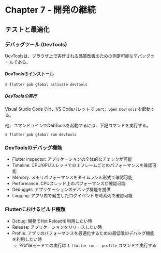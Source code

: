 # Chapter 7 - 開発の継続

## テストと最適化

### デバッグツール (DevTools)

DevToolsは、ブラウザ上で実行される品質改善のための測定可能なデバッグツールである。

#### DevToolsのインストール

```
$ flutter pub global activate devtools
```

##### DevToolsの実行

Visual Studio Codeでは、VS Codeパレットで `Dart: Open DevTools` を起動する。

他、コマンドラインでDebToolsを起動するには、下記コマンドを実行する。
```
$ flutter pub global run devtools
```

### DevToolsのデバッグ機能

 * Flutter inspector: アプリケーションの全体的なチェックが可能
 * Timeline: CPU/GPUスレッドでの１フレームごとのパフォーマンスを確認可能
 * Memory: メモリパフォーマンスをタイムランん形式で確認可能
 * Performance: CPUスレッド上のパフォーマンスが確認可能
 * Debugger: アプリケーションのデバッグ機能を提供
 * Logging: アプリ内で発生したログイベントを時系列で確認可能

### Flutterにおけるビルド種類

 * Debug: 開発でHot Reloadを利用したい時
 * Release: アプリケーションをリリースしたい時
 * Profile: アプリのパフォーマンスを最適化するための最低限のデバッグ機能を利用したい時
   - Profileモードでの実行は `$ flutter run --profile` コマンドで実行する
